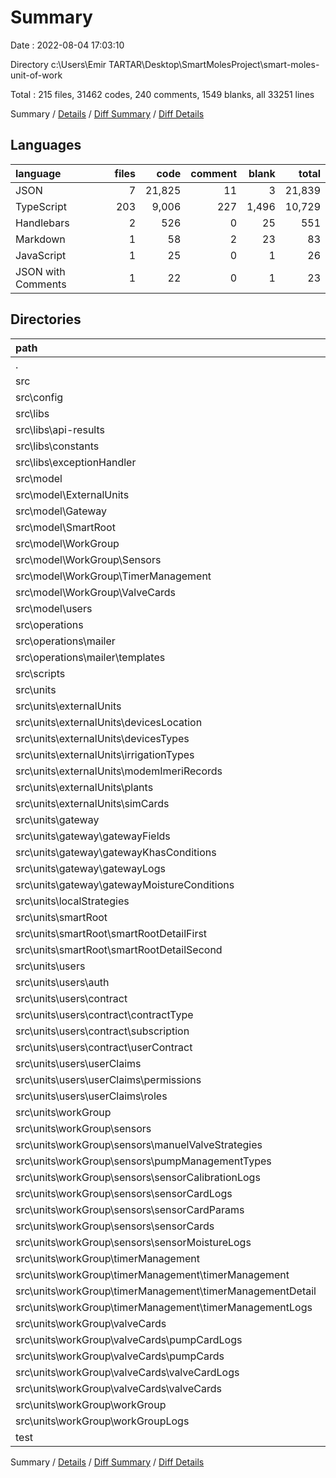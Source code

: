 # Summary

Date : 2022-08-04 17:03:10

Directory c:\\Users\\Emir TARTAR\\Desktop\\SmartMolesProject\\smart-moles-unit-of-work

Total : 215 files,  31462 codes, 240 comments, 1549 blanks, all 33251 lines

Summary / [Details](details.md) / [Diff Summary](diff.md) / [Diff Details](diff-details.md)

## Languages
| language | files | code | comment | blank | total |
| :--- | ---: | ---: | ---: | ---: | ---: |
| JSON | 7 | 21,825 | 11 | 3 | 21,839 |
| TypeScript | 203 | 9,006 | 227 | 1,496 | 10,729 |
| Handlebars | 2 | 526 | 0 | 25 | 551 |
| Markdown | 1 | 58 | 2 | 23 | 83 |
| JavaScript | 1 | 25 | 0 | 1 | 26 |
| JSON with Comments | 1 | 22 | 0 | 1 | 23 |

## Directories
| path | files | code | comment | blank | total |
| :--- | ---: | ---: | ---: | ---: | ---: |
| . | 215 | 31,462 | 240 | 1,549 | 33,251 |
| src | 204 | 9,512 | 227 | 1,516 | 11,255 |
| src\\config | 4 | 87 | 30 | 17 | 134 |
| src\\libs | 3 | 75 | 2 | 4 | 81 |
| src\\libs\\api-results | 1 | 60 | 2 | 3 | 65 |
| src\\libs\\constants | 1 | 3 | 0 | 0 | 3 |
| src\\libs\\exceptionHandler | 1 | 12 | 0 | 1 | 13 |
| src\\model | 38 | 717 | 0 | 116 | 833 |
| src\\model\\ExternalUnits | 6 | 70 | 0 | 13 | 83 |
| src\\model\\Gateway | 5 | 82 | 0 | 29 | 111 |
| src\\model\\SmartRoot | 3 | 31 | 0 | 6 | 37 |
| src\\model\\WorkGroup | 16 | 330 | 0 | 34 | 364 |
| src\\model\\WorkGroup\\Sensors | 7 | 169 | 0 | 15 | 184 |
| src\\model\\WorkGroup\\TimerManagement | 3 | 39 | 0 | 6 | 45 |
| src\\model\\WorkGroup\\ValveCards | 4 | 102 | 0 | 9 | 111 |
| src\\model\\users | 6 | 168 | 0 | 18 | 186 |
| src\\operations | 4 | 615 | 10 | 31 | 656 |
| src\\operations\\mailer | 4 | 615 | 10 | 31 | 656 |
| src\\operations\\mailer\\templates | 2 | 526 | 0 | 25 | 551 |
| src\\scripts | 1 | 5 | 0 | 0 | 5 |
| src\\units | 148 | 7,770 | 159 | 1,309 | 9,238 |
| src\\units\\externalUnits | 24 | 1,020 | 24 | 175 | 1,219 |
| src\\units\\externalUnits\\devicesLocation | 4 | 170 | 4 | 24 | 198 |
| src\\units\\externalUnits\\devicesTypes | 4 | 156 | 4 | 30 | 190 |
| src\\units\\externalUnits\\irrigationTypes | 4 | 169 | 4 | 29 | 202 |
| src\\units\\externalUnits\\modemImeriRecords | 4 | 169 | 4 | 32 | 205 |
| src\\units\\externalUnits\\plants | 4 | 175 | 4 | 28 | 207 |
| src\\units\\externalUnits\\simCards | 4 | 181 | 4 | 32 | 217 |
| src\\units\\gateway | 20 | 1,073 | 20 | 165 | 1,258 |
| src\\units\\gateway\\gatewayFields | 4 | 203 | 4 | 36 | 243 |
| src\\units\\gateway\\gatewayKhasConditions | 4 | 212 | 4 | 31 | 247 |
| src\\units\\gateway\\gatewayLogs | 4 | 208 | 4 | 34 | 246 |
| src\\units\\gateway\\gatewayMoistureConditions | 4 | 214 | 4 | 32 | 250 |
| src\\units\\localStrategies | 2 | 39 | 1 | 6 | 46 |
| src\\units\\smartRoot | 12 | 524 | 12 | 107 | 643 |
| src\\units\\smartRoot\\smartRootDetailFirst | 4 | 177 | 4 | 35 | 216 |
| src\\units\\smartRoot\\smartRootDetailSecond | 4 | 177 | 4 | 35 | 216 |
| src\\units\\users | 26 | 1,459 | 38 | 229 | 1,726 |
| src\\units\\users\\auth | 1 | 4 | 0 | 1 | 5 |
| src\\units\\users\\contract | 12 | 697 | 12 | 107 | 816 |
| src\\units\\users\\contract\\contractType | 4 | 227 | 4 | 32 | 263 |
| src\\units\\users\\contract\\subscription | 4 | 278 | 4 | 36 | 318 |
| src\\units\\users\\contract\\userContract | 4 | 192 | 4 | 39 | 235 |
| src\\units\\users\\userClaims | 8 | 346 | 8 | 67 | 421 |
| src\\units\\users\\userClaims\\permissions | 4 | 184 | 4 | 32 | 220 |
| src\\units\\users\\userClaims\\roles | 4 | 162 | 4 | 35 | 201 |
| src\\units\\workGroup | 64 | 3,655 | 64 | 627 | 4,346 |
| src\\units\\workGroup\\sensors | 28 | 1,609 | 28 | 276 | 1,913 |
| src\\units\\workGroup\\sensors\\manuelValveStrategies | 4 | 209 | 4 | 37 | 250 |
| src\\units\\workGroup\\sensors\\pumpManagementTypes | 4 | 177 | 4 | 42 | 223 |
| src\\units\\workGroup\\sensors\\sensorCalibrationLogs | 4 | 197 | 4 | 41 | 242 |
| src\\units\\workGroup\\sensors\\sensorCardLogs | 4 | 180 | 4 | 42 | 226 |
| src\\units\\workGroup\\sensors\\sensorCardParams | 4 | 420 | 4 | 36 | 460 |
| src\\units\\workGroup\\sensors\\sensorCards | 4 | 229 | 4 | 42 | 275 |
| src\\units\\workGroup\\sensors\\sensorMoistureLogs | 4 | 197 | 4 | 36 | 237 |
| src\\units\\workGroup\\timerManagement | 12 | 634 | 12 | 122 | 768 |
| src\\units\\workGroup\\timerManagement\\timerManagement | 4 | 190 | 4 | 41 | 235 |
| src\\units\\workGroup\\timerManagement\\timerManagementDetail | 4 | 242 | 4 | 44 | 290 |
| src\\units\\workGroup\\timerManagement\\timerManagementLogs | 4 | 202 | 4 | 37 | 243 |
| src\\units\\workGroup\\valveCards | 16 | 1,022 | 16 | 152 | 1,190 |
| src\\units\\workGroup\\valveCards\\pumpCardLogs | 4 | 202 | 4 | 38 | 244 |
| src\\units\\workGroup\\valveCards\\pumpCards | 4 | 282 | 4 | 39 | 325 |
| src\\units\\workGroup\\valveCards\\valveCardLogs | 4 | 194 | 4 | 32 | 230 |
| src\\units\\workGroup\\valveCards\\valveCards | 4 | 344 | 4 | 43 | 391 |
| src\\units\\workGroup\\workGroup | 4 | 182 | 4 | 39 | 225 |
| src\\units\\workGroup\\workGroupLogs | 4 | 208 | 4 | 38 | 250 |
| test | 2 | 29 | 0 | 6 | 35 |

Summary / [Details](details.md) / [Diff Summary](diff.md) / [Diff Details](diff-details.md)